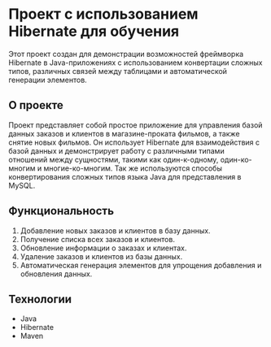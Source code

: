 # Проект с использованием Hibernate для обучения

Этот проект создан для демонстрации возможностей фреймворка Hibernate в Java-приложениях с использованием конвертации сложных типов, различных связей между таблицами и автоматической генерации элементов.

## О проекте

Проект представляет собой простое приложение для управления базой данных заказов и клиентов в магазине-проката фильмов, а также снятие новых фильмов. Он использует Hibernate для взаимодействия с базой данных и демонстрирует работу с различными типами отношений между сущностями, такими как один-к-одному, один-ко-многим и многие-ко-многим. Так же используются способы конвертирования сложных типов языка Java для представления в MySQL.

## Функциональность

1. Добавление новых заказов и клиентов в базу данных.
2. Получение списка всех заказов и клиентов.
3. Обновление информации о заказах и клиентах.
4. Удаление заказов и клиентов из базы данных.
5. Автоматическая генерация элементов для упрощения добавления и обновления данных.

## Технологии

- Java
- Hibernate
- Maven
